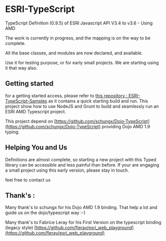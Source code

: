 ESRI-TypeScript
===============

TypeScript Definition (0.9.5) of ESRI Javascript API V3.4 to v3.6  - Using AMD

The work is currently in progress, and the mapping is on the way to be complete.

All the base classes, and modules are now declared, and available.

Use it for testing purpose, or for early small projects. We are starting using it that way also.

## Getting started ##

for a getting started access, please refer to [this repository : ESRI-TypeScript-Samples](https://github.com/frett27/ESRI-TypeScript-Samples) as it contains a quick starting build and run. This project show how to use NodeJS and Grunt to build and seamlessly run an ESRI AMD Typescript project.

This project depend on [https://github.com/schungx/Dojo-TypeScript](https://github.com/schungx/Dojo-TypeScript) providing Dojo AMD 1.9 typing.

## Helping You and Us ##

Definitions are almost complete, so starting a new project with this Typed library can be accessible and less painful than before. If your are engaging a small project using this early version, please stay in touch.


feel free to contact us

**Thank's :**
-------------

Many thank's to schungx for his Dojo AMD 1.9 binding. That help a lot and guide us on the dojo/typescript way :-)

Many thank's to Fabrice Leray for his First Version on the typescript binding (legacy style) [https://github.com/fleray/esri_web_playground](https://github.com/fleray/esri_web_playground)

